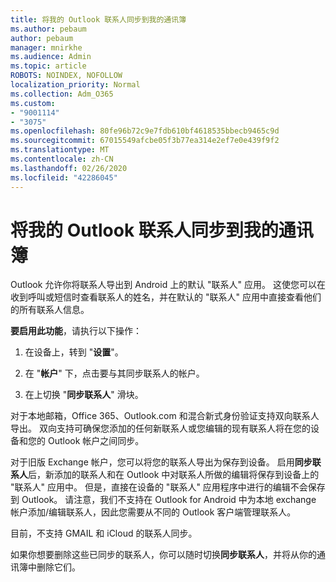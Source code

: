 ```yaml
---
title: 将我的 Outlook 联系人同步到我的通讯簿
ms.author: pebaum
author: pebaum
manager: mnirkhe
ms.audience: Admin
ms.topic: article
ROBOTS: NOINDEX, NOFOLLOW
localization_priority: Normal
ms.collection: Adm_O365
ms.custom:
- "9001114"
- "3075"
ms.openlocfilehash: 80fe96b72c9e7fdb610bf4618535bbecb9465c9d
ms.sourcegitcommit: 67015549afcbe05f3b77ea314e2ef7e0e439f9f2
ms.translationtype: MT
ms.contentlocale: zh-CN
ms.lasthandoff: 02/26/2020
ms.locfileid: "42286045"
---
```

# <a name="sync-my-outlook-contacts-to-my-address-book"></a>将我的 Outlook 联系人同步到我的通讯簿

Outlook 允许你将联系人导出到 Android 上的默认 "联系人" 应用。 这使您可以在收到呼叫或短信时查看联系人的姓名，并在默认的 "联系人" 应用中直接查看他们的所有联系人信息。
 
**要启用此功能**，请执行以下操作：
 
1. 在设备上，转到 "**设置**"。

2. 在 "**帐户**" 下，点击要与其同步联系人的帐户。

3. 在上切换 "**同步联系人**" 滑块。
 
对于本地邮箱，Office 365、Outlook.com 和混合新式身份验证支持双向联系人导出。 双向支持可确保您添加的任何新联系人或您编辑的现有联系人将在您的设备和您的 Outlook 帐户之间同步。
 
对于旧版 Exchange 帐户，您可以将您的联系人导出为保存到设备。 启用**同步联系人**后，新添加的联系人和在 Outlook 中对联系人所做的编辑将保存到设备上的 "联系人" 应用中。 但是，直接在设备的 "联系人" 应用程序中进行的编辑不会保存到 Outlook。 请注意，我们不支持在 Outlook for Android 中为本地 exchange 帐户添加/编辑联系人，因此您需要从不同的 Outlook 客户端管理联系人。
 
目前，不支持 GMAIL 和 iCloud 的联系人同步。
 
如果你想要删除这些已同步的联系人，你可以随时切换**同步联系人**，并将从你的通讯簿中删除它们。
